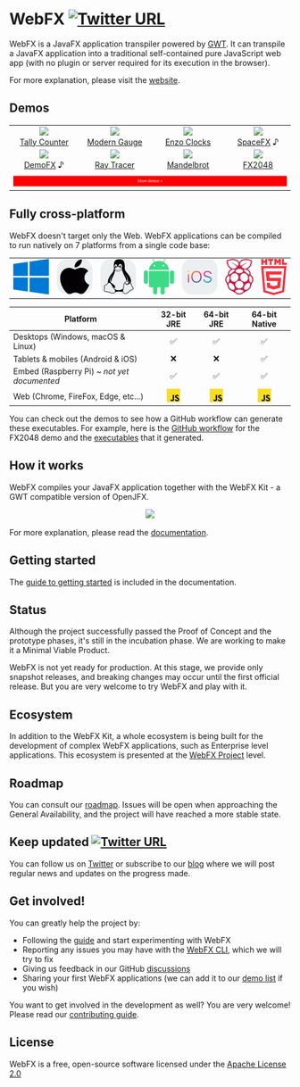 # WebFX [![Twitter URL](https://img.shields.io/twitter/url/https/twitter.com/WebFXProject.svg?style=social&label=WebFXProject)](https://twitter.com/WebFXProject)

WebFX is a JavaFX application transpiler powered by [GWT][gwt-website]. It can transpile a JavaFX application into a traditional self-contained pure JavaScript web app (with no plugin or server required for its execution in the browser).

For more explanation, please visit the [website][webfx-website].

## Demos

<div align="center">
<table>
<tr>
<td align="center"><a href="https://tallycounter.webfx.dev"><img src="https://webfx-demos.github.io/webfx-demos-videos/TallyCounter.webp"/><br/>Tally Counter</a>
</td>
<td align="center"><a href="https://moderngauge.webfx.dev"><img src="https://webfx-demos.github.io/webfx-demos-videos/ModernGauge.webp"/><br/>Modern Gauge</a></td>
<td align="center"><a href="https://enzoclocks.webfx.dev"> <img src="https://webfx-demos.github.io/webfx-demos-videos/EnzoClocks.webp"/><br/> Enzo Clocks</a></td>
<td align="center"><a href="https://spacefx.webfx.dev"><img src="https://webfx-demos.github.io/webfx-demos-videos/SpaceFX.webp"/><br/>SpaceFX</a> ♪</td>
</tr>
<tr>
<td align="center"><a href="https://demofx.webfx.dev"><img src="https://webfx-demos.github.io/webfx-demos-videos/DemoFX.webp"/><br/>DemoFX</a> ♪</td>
<td align="center"><a href="https://raytracer.webfx.dev"><img src="https://webfx-demos.github.io/webfx-demos-videos/RayTracer.webp"/><br/>Ray Tracer</a></td>
<td align="center"><a href="https://mandelbrot.webfx.dev"><img src="https://webfx-demos.github.io/webfx-demos-videos/Mandelbrot.webp"/><br/>Mandelbrot</a></td>
<td align="center"><a href="https://fx2048.webfx.dev"><img src="https://webfx-demos.github.io/webfx-demos-videos/FX2048.webp"/><br/>FX2048</a></td>
</tr>
<tr>
<td colspan="4" align="center">
<a href="https://github.com/webfx-demos">
<img width="100%" src='MoreDemos.svg'/>
</a>
</td>
</tr>
</table>
</div>

## Fully cross-platform

WebFX doesn't target only the Web. WebFX applications can be compiled to run natively on 7 platforms from a single code base:

<div align="center">

<table>
<tr>
<td><img src="windows.svg"/></td>
<td><img src="apple-dark.svg"/></td>
<td><img src="linux-dark.svg"/></td>
<td><img src="android.svg"/></td>
<td><img src="ios.svg"/></td>
<td><img src="raspberry-pi.svg"/></td>
<td><img src="html5.svg"/></td>
</tr>
</table>

| Platform                                    |          32-bit JRE           |          64-bit JRE           |         64-bit Native         |
|---------------------------------------------|:-----------------------------:|:-----------------------------:|:-----------------------------:|
| Desktops (Windows, macOS & Linux)           |               ✅               |               ✅               |               ✅               |
| Tablets & mobiles (Android & iOS)           |               ❌               |               ❌               |               ✅               |
| Embed (Raspberry Pi) ~ *not yet documented* |               ✅               |               ✅               |               ✅               |
| Web (Chrome, FireFox, Edge, etc...)         | <img height=24 src="JS.svg"/> | <img height=24 src="JS.svg"/> | <img height=24 src="JS.svg"/> |

</div>


You can check out the demos to see how a GitHub workflow can generate these executables.
For example, here is the [GitHub workflow](https://github.com/webfx-demos/webfx-demo-fx2048/blob/main/.github/workflows/builds.yml) for the FX2048 demo and the [executables](https://github.com/webfx-demos/webfx-demo-fx2048/releases) that it generated.

## How it works

WebFX compiles your JavaFX application together with the WebFX Kit - a GWT compatible version of OpenJFX.

<div align="center">
    <picture>
      <source media="(prefers-color-scheme: dark)" srcset="https://docs.webfx.dev/webfx-readmes/webfx-kit-dark.svg">
      <img src="https://docs.webfx.dev/webfx-how-it-works.svg">
    </picture>
</div>

For more explanation, please read the [documentation][webfx-docs].

## Getting started

The [guide to getting started][webfx-guide] is included in the documentation.

## Status

Although the project successfully passed the Proof of Concept and the prototype phases, it's still in the incubation phase. We are working to make it a Minimal Viable Product.

WebFX is not yet ready for production.
At this stage, we provide only snapshot releases, and breaking changes may occur until the first official release.
But you are very welcome to try WebFX and play with it.

## Ecosystem

In addition to the WebFX Kit, a whole ecosystem is being built for the development of complex WebFX applications, such as Enterprise level applications. This ecosystem is presented at the [WebFX Project](https://github.com/webfx-project) level.

## Roadmap

You can consult our [roadmap](ROADMAP.md). Issues will be open when approaching the General Availability, and the project will have reached a more stable state.


## Keep updated [![Twitter URL](https://img.shields.io/twitter/url/https/twitter.com/WebFXProject.svg?style=social&label=WebFXProject)](https://twitter.com/WebFXProject)

You can follow us on [Twitter](https://twitter.com/WebFXProject) or subscribe to our [blog][webfx-blog] where we will post regular news and updates on the progress made.

## Get involved!

You can greatly help the project by:

- Following the [guide][webfx-guide] and start experimenting with WebFX
- Reporting any issues you may have with the [WebFX CLI][webfx-cli-repo], which we will try to fix
- Giving us feedback in our GitHub [discussions][webfx-discussions]
- Sharing your first WebFX applications (we can add it to our [demo list][webfx-demos] if you wish)

You want to get involved in the development as well? You are very welcome! Please read our [contributing guide](CONTRIBUTING.md).

## License

WebFX is a free, open-source software licensed under the [Apache License 2.0](../LICENSE)

[webfx-website]: https://webfx.dev
[webfx-docs]: https://docs.webfx.dev
[webfx-demos]: https://github.com/webfx-demos
[webfx-guide]: https://docs.webfx.dev/#_getting_started
[webfx-blog]: https://blog.webfx.dev
[webfx-discussions]: https://github.com/webfx-project/webfx/discussions
[webfx-contact]: mailto:maintainer@webfx.dev
[webfx-cli-repo]: https://github.com/webfx-project/webfx-cli
[gwt-website]: http://www.gwtproject.org
